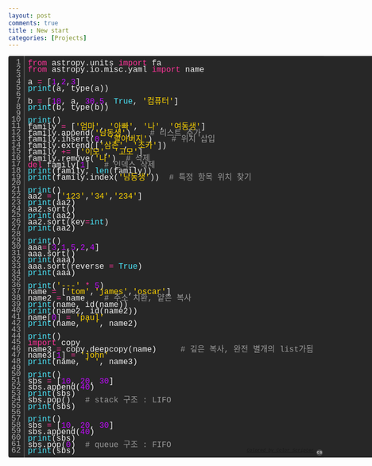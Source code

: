 ```yaml
---
layout: post
comments: true
title : New start
categories: [Projects]
---
```

<div class="colorscripter-code" style="color:#f0f0f0;font-family:Consolas, 'Liberation Mono', Menlo, Courier, monospace !important; width:1000px; position:relative !important;overflow:auto"><table class="colorscripter-code-table" style="margin:0;padding:0;border:none;background-color:#272727;border-radius:4px;" cellspacing="0" cellpadding="0"><tr><td style="padding:6px;border-right:2px solid #4f4f4f"><div style="margin:0;padding:0;word-break:normal;text-align:right;color:#aaa;font-family:Consolas, 'Liberation Mono', Menlo, Courier, monospace !important;line-height:80%"><div style="line-height:80%">1</div><div style="line-height:80%">2</div><div style="line-height:80%">3</div><div style="line-height:80%">4</div><div style="line-height:80%">5</div><div style="line-height:80%">6</div><div style="line-height:80%">7</div><div style="line-height:80%">8</div><div style="line-height:80%">9</div><div style="line-height:80%">10</div><div style="line-height:80%">11</div><div style="line-height:80%">12</div><div style="line-height:80%">13</div><div style="line-height:80%">14</div><div style="line-height:80%">15</div><div style="line-height:80%">16</div><div style="line-height:80%">17</div><div style="line-height:80%">18</div><div style="line-height:80%">19</div><div style="line-height:80%">20</div><div style="line-height:80%">21</div><div style="line-height:80%">22</div><div style="line-height:80%">23</div><div style="line-height:80%">24</div><div style="line-height:80%">25</div><div style="line-height:80%">26</div><div style="line-height:80%">27</div><div style="line-height:80%">28</div><div style="line-height:80%">29</div><div style="line-height:80%">30</div><div style="line-height:80%">31</div><div style="line-height:80%">32</div><div style="line-height:80%">33</div><div style="line-height:80%">34</div><div style="line-height:80%">35</div><div style="line-height:80%">36</div><div style="line-height:80%">37</div><div style="line-height:80%">38</div><div style="line-height:80%">39</div><div style="line-height:80%">40</div><div style="line-height:80%">41</div><div style="line-height:80%">42</div><div style="line-height:80%">43</div><div style="line-height:80%">44</div><div style="line-height:80%">45</div><div style="line-height:80%">46</div><div style="line-height:80%">47</div><div style="line-height:80%">48</div><div style="line-height:80%">49</div><div style="line-height:80%">50</div><div style="line-height:80%">51</div><div style="line-height:80%">52</div><div style="line-height:80%">53</div><div style="line-height:80%">54</div><div style="line-height:80%">55</div><div style="line-height:80%">56</div><div style="line-height:80%">57</div><div style="line-height:80%">58</div><div style="line-height:80%">59</div><div style="line-height:80%">60</div><div style="line-height:80%">61</div><div style="line-height:80%">62</div></div></td><td style="padding:6px 0;text-align:left"><div style="margin:0;padding:0;color:#f0f0f0;font-family:Consolas, 'Liberation Mono', Menlo, Courier, monospace !important;line-height:80%"><div style="padding:0 6px; white-space:pre; line-height:80%"><span style="color:#ff3399">from</span>&nbsp;astropy.units&nbsp;<span style="color:#ff3399">import</span>&nbsp;fa</div><div style="padding:0 6px; white-space:pre; line-height:80%"><span style="color:#ff3399">from</span>&nbsp;astropy.io.misc.yaml&nbsp;<span style="color:#ff3399">import</span>&nbsp;name</div><div style="padding:0 6px; white-space:pre; line-height:80%">&nbsp;</div><div style="padding:0 6px; white-space:pre; line-height:80%">a&nbsp;<span style="color:#0086b3"></span><span style="color:#ff3399">=</span>&nbsp;[<span style="color:#c10aff">1</span>,<span style="color:#c10aff">2</span>,<span style="color:#c10aff">3</span>]</div><div style="padding:0 6px; white-space:pre; line-height:80%"><span style="color:#4be6fa">print</span>(a,&nbsp;type(a))</div><div style="padding:0 6px; white-space:pre; line-height:80%">&nbsp;</div><div style="padding:0 6px; white-space:pre; line-height:80%">b&nbsp;<span style="color:#0086b3"></span><span style="color:#ff3399">=</span>&nbsp;[<span style="color:#c10aff">10</span>,&nbsp;a,&nbsp;<span style="color:#c10aff">30.</span><span style="color:#c10aff">5</span>,&nbsp;<span style="color:#4be6fa">True</span>,&nbsp;<span style="color:#ffd500">'컴퓨터'</span>]</div><div style="padding:0 6px; white-space:pre; line-height:80%"><span style="color:#4be6fa">print</span>(b,&nbsp;type(b))</div><div style="padding:0 6px; white-space:pre; line-height:80%">&nbsp;</div><div style="padding:0 6px; white-space:pre; line-height:80%"><span style="color:#4be6fa">print</span>()</div><div style="padding:0 6px; white-space:pre; line-height:80%">family&nbsp;<span style="color:#0086b3"></span><span style="color:#ff3399">=</span>&nbsp;[<span style="color:#ffd500">'엄마'</span>,&nbsp;<span style="color:#ffd500">'아빠'</span>,&nbsp;<span style="color:#ffd500">'나'</span>,&nbsp;<span style="color:#ffd500">'여동생'</span>]</div><div style="padding:0 6px; white-space:pre; line-height:80%">family.append(<span style="color:#ffd500">'남동생'</span>)&nbsp;&nbsp;&nbsp;&nbsp;<span style="color:#999999">#&nbsp;리스트&nbsp;추가</span></div><div style="padding:0 6px; white-space:pre; line-height:80%">family.insert(<span style="color:#c10aff">0</span>,&nbsp;<span style="color:#ffd500">'할아버지'</span>)&nbsp;&nbsp;&nbsp;&nbsp;<span style="color:#999999">#&nbsp;위치&nbsp;삽입</span></div><div style="padding:0 6px; white-space:pre; line-height:80%">family.extend([<span style="color:#ffd500">'삼촌'</span>,&nbsp;<span style="color:#ffd500">'조카'</span>])</div><div style="padding:0 6px; white-space:pre; line-height:80%">family&nbsp;<span style="color:#0086b3"></span><span style="color:#ff3399">+</span><span style="color:#0086b3"></span><span style="color:#ff3399">=</span>&nbsp;[<span style="color:#ffd500">'이모'</span>,&nbsp;<span style="color:#ffd500">'고모'</span>]</div><div style="padding:0 6px; white-space:pre; line-height:80%">family.remove(<span style="color:#ffd500">'나'</span>)&nbsp;&nbsp;<span style="color:#999999">#&nbsp;삭제</span></div><div style="padding:0 6px; white-space:pre; line-height:80%"><span style="color:#ff3399">del</span>&nbsp;family[<span style="color:#c10aff">1</span>]&nbsp;&nbsp;&nbsp;<span style="color:#999999">#&nbsp;인덱스&nbsp;삭제</span></div><div style="padding:0 6px; white-space:pre; line-height:80%"><span style="color:#4be6fa">print</span>(family,&nbsp;<span style="color:#4be6fa">len</span>(family))</div><div style="padding:0 6px; white-space:pre; line-height:80%"><span style="color:#4be6fa">print</span>(family.index(<span style="color:#ffd500">'남동생'</span>))&nbsp;&nbsp;<span style="color:#999999">#&nbsp;특정&nbsp;항목&nbsp;위치&nbsp;찾기</span></div><div style="padding:0 6px; white-space:pre; line-height:80%">&nbsp;</div><div style="padding:0 6px; white-space:pre; line-height:80%"><span style="color:#4be6fa">print</span>()</div><div style="padding:0 6px; white-space:pre; line-height:80%">aa2&nbsp;<span style="color:#0086b3"></span><span style="color:#ff3399">=</span>&nbsp;[<span style="color:#ffd500">'123'</span>,<span style="color:#ffd500">'34'</span>,<span style="color:#ffd500">'234'</span>]</div><div style="padding:0 6px; white-space:pre; line-height:80%"><span style="color:#4be6fa">print</span>(aa2)</div><div style="padding:0 6px; white-space:pre; line-height:80%">aa2.sort()</div><div style="padding:0 6px; white-space:pre; line-height:80%"><span style="color:#4be6fa">print</span>(aa2)</div><div style="padding:0 6px; white-space:pre; line-height:80%">aa2.sort(key<span style="color:#0086b3"></span><span style="color:#ff3399">=</span><span style="color:#4be6fa">int</span>)</div><div style="padding:0 6px; white-space:pre; line-height:80%"><span style="color:#4be6fa">print</span>(aa2)</div><div style="padding:0 6px; white-space:pre; line-height:80%">&nbsp;</div><div style="padding:0 6px; white-space:pre; line-height:80%"><span style="color:#4be6fa">print</span>()</div><div style="padding:0 6px; white-space:pre; line-height:80%">aaa<span style="color:#0086b3"></span><span style="color:#ff3399">=</span>[<span style="color:#c10aff">3</span>,<span style="color:#c10aff">1</span>,<span style="color:#c10aff">5</span>,<span style="color:#c10aff">2</span>,<span style="color:#c10aff">4</span>]</div><div style="padding:0 6px; white-space:pre; line-height:80%">aaa.sort()</div><div style="padding:0 6px; white-space:pre; line-height:80%"><span style="color:#4be6fa">print</span>(aaa)</div><div style="padding:0 6px; white-space:pre; line-height:80%">aaa.sort(reverse&nbsp;<span style="color:#0086b3"></span><span style="color:#ff3399">=</span>&nbsp;<span style="color:#4be6fa">True</span>)</div><div style="padding:0 6px; white-space:pre; line-height:80%"><span style="color:#4be6fa">print</span>(aaa)</div><div style="padding:0 6px; white-space:pre; line-height:80%">&nbsp;</div><div style="padding:0 6px; white-space:pre; line-height:80%"><span style="color:#4be6fa">print</span>(<span style="color:#ffd500">'---'</span>&nbsp;<span style="color:#0086b3"></span><span style="color:#ff3399">*</span>&nbsp;<span style="color:#c10aff">5</span>)</div><div style="padding:0 6px; white-space:pre; line-height:80%">name&nbsp;<span style="color:#0086b3"></span><span style="color:#ff3399">=</span>&nbsp;[<span style="color:#ffd500">'tom'</span>,<span style="color:#ffd500">'james'</span>,<span style="color:#ffd500">'oscar'</span>]</div><div style="padding:0 6px; white-space:pre; line-height:80%">name2&nbsp;<span style="color:#0086b3"></span><span style="color:#ff3399">=</span>&nbsp;name&nbsp;&nbsp;&nbsp;&nbsp;<span style="color:#999999">#&nbsp;주소&nbsp;치환,&nbsp;얕은&nbsp;복사</span></div><div style="padding:0 6px; white-space:pre; line-height:80%"><span style="color:#4be6fa">print</span>(name,&nbsp;id(name))</div><div style="padding:0 6px; white-space:pre; line-height:80%"><span style="color:#4be6fa">print</span>(name2,&nbsp;id(name2))</div><div style="padding:0 6px; white-space:pre; line-height:80%">name[<span style="color:#c10aff">0</span>]&nbsp;<span style="color:#0086b3"></span><span style="color:#ff3399">=</span>&nbsp;<span style="color:#ffd500">'paul'</span></div><div style="padding:0 6px; white-space:pre; line-height:80%"><span style="color:#4be6fa">print</span>(name,&nbsp;<span style="color:#ffd500">'&nbsp;'</span>,&nbsp;name2)</div><div style="padding:0 6px; white-space:pre; line-height:80%">&nbsp;</div><div style="padding:0 6px; white-space:pre; line-height:80%"><span style="color:#4be6fa">print</span>()</div><div style="padding:0 6px; white-space:pre; line-height:80%"><span style="color:#ff3399">import</span>&nbsp;copy</div><div style="padding:0 6px; white-space:pre; line-height:80%">name3&nbsp;<span style="color:#0086b3"></span><span style="color:#ff3399">=</span>&nbsp;copy.deepcopy(name)&nbsp;&nbsp;&nbsp;&nbsp;&nbsp;<span style="color:#999999">#&nbsp;깊은&nbsp;복사,&nbsp;완전&nbsp;별개의&nbsp;list가됨</span></div><div style="padding:0 6px; white-space:pre; line-height:80%">name3[<span style="color:#c10aff">1</span>]&nbsp;<span style="color:#0086b3"></span><span style="color:#ff3399">=</span>&nbsp;<span style="color:#ffd500">'john'</span></div><div style="padding:0 6px; white-space:pre; line-height:80%"><span style="color:#4be6fa">print</span>(name,&nbsp;<span style="color:#ffd500">'&nbsp;'</span>,&nbsp;name3)</div><div style="padding:0 6px; white-space:pre; line-height:80%">&nbsp;</div><div style="padding:0 6px; white-space:pre; line-height:80%"><span style="color:#4be6fa">print</span>()</div><div style="padding:0 6px; white-space:pre; line-height:80%">sbs&nbsp;<span style="color:#0086b3"></span><span style="color:#ff3399">=</span>&nbsp;[<span style="color:#c10aff">10</span>,&nbsp;<span style="color:#c10aff">20</span>,&nbsp;<span style="color:#c10aff">30</span>]</div><div style="padding:0 6px; white-space:pre; line-height:80%">sbs.append(<span style="color:#c10aff">40</span>)</div><div style="padding:0 6px; white-space:pre; line-height:80%"><span style="color:#4be6fa">print</span>(sbs)</div><div style="padding:0 6px; white-space:pre; line-height:80%">sbs.pop()&nbsp;&nbsp;&nbsp;<span style="color:#999999">#&nbsp;stack&nbsp;구조&nbsp;:&nbsp;LIFO</span></div><div style="padding:0 6px; white-space:pre; line-height:80%"><span style="color:#4be6fa">print</span>(sbs)</div><div style="padding:0 6px; white-space:pre; line-height:80%">&nbsp;</div><div style="padding:0 6px; white-space:pre; line-height:80%"><span style="color:#4be6fa">print</span>()</div><div style="padding:0 6px; white-space:pre; line-height:80%">sbs&nbsp;<span style="color:#0086b3"></span><span style="color:#ff3399">=</span>&nbsp;[<span style="color:#c10aff">10</span>,&nbsp;<span style="color:#c10aff">20</span>,&nbsp;<span style="color:#c10aff">30</span>]</div><div style="padding:0 6px; white-space:pre; line-height:80%">sbs.append(<span style="color:#c10aff">40</span>)</div><div style="padding:0 6px; white-space:pre; line-height:80%"><span style="color:#4be6fa">print</span>(sbs)</div><div style="padding:0 6px; white-space:pre; line-height:80%">sbs.pop(<span style="color:#c10aff">0</span>)&nbsp;&nbsp;<span style="color:#999999">#&nbsp;queue&nbsp;구조&nbsp;:&nbsp;FIFO</span></div><div style="padding:0 6px; white-space:pre; line-height:80%"><span style="color:#4be6fa">print</span>(sbs)</div></div><div style="text-align:right;margin-top:-13px;margin-right:5px;font-size:9px;font-style:italic"><a href="http://colorscripter.com/info#e" target="_blank" style="color:#4f4f4ftext-decoration:none">Colored by Color Scripter</a></div></td><td style="vertical-align:bottom;padding:0 2px 4px 0"><a href="http://colorscripter.com/info#e" target="_blank" style="text-decoration:none;color:white"><span style="font-size:9px;word-break:normal;background-color:#4f4f4f;color:white;border-radius:10px;padding:1px">cs</span></a></td></tr></table></div> 
